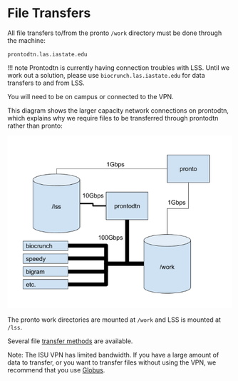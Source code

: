# File Transfers

All file transfers to/from the pronto `/work` directory must be done through the machine:

```
prontodtn.las.iastate.edu
```

!!! note
    Prontodtn is currently having connection troubles with LSS. Until we work out a solution, please use `biocrunch.las.iastate.edu` for data transfers to and from LSS.

You will need to be on campus or connected to the VPN.

This diagram shows the larger capacity network connections on prontodtn, which explains why we require files to be transferred through prontodtn rather than pronto:

![diagram of pronto and prontodtn networks](img/pronto_overview.png)

The pronto work directories are mounted at `/work` and LSS is mounted at `/lss`.

Several file [transfer methods](transfer_methods.md) are available.

Note: The ISU VPN has limited bandwidth. If you have a large amount of data to transfer, or you want to transfer files without using the VPN, we recommend that you use [Globus](globus.md).


